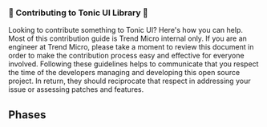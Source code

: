 ### 🚧 Contributing to Tonic UI Library 🚧 
Looking to contribute something to Tonic UI? Here's how you can help.
Most of this contribution guide is Trend Micro internal only. If you are an engineer at Trend Micro, please take a moment to review this document in order to make the contribution process easy and effective for everyone involved.
Following these guidelines helps to communicate that you respect the time of the developers managing and developing this open source project. In return, they should reciprocate that respect in addressing your issue or assessing patches and features.

## Phases
